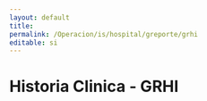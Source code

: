 ```yaml
---
layout: default
title: 
permalink: /Operacion/is/hospital/greporte/grhi
editable: si
---
```


# Historia Clinica - GRHI



